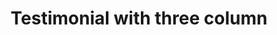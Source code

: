 ---
title: Testimonial with three column
category: Marketing
paid: true
isActive: true
ltr: {"vue":{"vueCss":[],"vueTail":[]},"react":{"jsxCss":[],"jsxTail":[{"code":"export default () => {\n\n    const testimonials = [\n        {\n            avatar: \"https://api.uifaces.co/our-content/donated/xZ4wg2Xj.jpg\",\n            name: \"Martin escobar\",\n            title: \"Founder of meta\",\n            quote: \"Lorem ipsum dolor sit amet, consectetur adipiscing elit. Nunc et est hendrerit, porta nunc vitae.\"\n        },\n        {\n            avatar: \"https://randomuser.me/api/portraits/men/46.jpg\",\n            name: \"Simon andrew\",\n            title: \"Software engineer\",\n            quote: \"Neque porro quisquam est qui dolorem ipsum quia dolor sit amet, consectetur, adipisci velit.\"\n        },\n        {\n            avatar: \"https://randomuser.me/api/portraits/men/86.jpg\",\n            name: \"Micheal worin\",\n            title: \"Product designer\",\n            quote: \"There is no one who loves pain itself, who seeks after it and wants to have it, simply because it is pain.\"\n        },\n    ]\n\n    return (\n        <section className=\"relative py-14\">\n            <div className=\"relative z-10 max-w-screen-xl mx-auto px-4 md:px-8\">\n                <div className=\"max-w-xl sm:text-center md:mx-auto\">\n                    <h3 className=\"text-gray-800 text-3xl font-semibold sm:text-4xl\">\n                        Hear from our customers\n                    </h3>\n                    <p className=\"mt-3 text-gray-600\">\n                        Lorem ipsum dolor sit amet, consectetur adipiscing elit. Nunc et est hendrerit, porta nunc vitae, gravida justo. Nunc fermentum magna lorem, euismod volutpat arcu volutpat et.\n                    </p>\n                </div>\n                <div className=\"mt-12\">\n                    <ul className=\"grid items-center gap-6 sm:grid-cols-2 lg:grid-cols-3\">\n                        {\n                            testimonials.map((item, idx) => (\n                                <li key={idx} className=\"bg-white rounded-xl border shadow-md\">\n                                    <div className=\"p-4\">\n                                        <svg className=\"w-9 h-9 text-gray-300\" viewBox=\"0 0 35 35\" fill=\"none\" xmlns=\"http://www.w3.org/2000/svg\">\n                                            <path d=\"M9.47895 14.5833C9.15374 14.5833 8.84166 14.6329 8.53103 14.6781C8.63166 14.3398 8.7352 13.9956 8.90145 13.6865C9.0677 13.2373 9.32728 12.8479 9.58541 12.4556C9.80124 12.0312 10.1819 11.7439 10.4619 11.3808C10.755 11.0279 11.1546 10.7931 11.471 10.5C11.7817 10.1937 12.1885 10.0406 12.5123 9.82478C12.8506 9.63082 13.1452 9.41645 13.4602 9.31437L14.2462 8.99062L14.9375 8.70332L14.2302 5.87708L13.3596 6.08707C13.081 6.15707 12.7412 6.23874 12.3548 6.33645C11.9596 6.40937 11.5381 6.60916 11.0685 6.79145C10.6048 6.99853 10.0681 7.13853 9.56937 7.47103C9.0677 7.78895 8.48874 8.05437 7.97833 8.4802C7.48395 8.91916 6.88749 9.29978 6.44708 9.85833C5.96583 10.3804 5.49041 10.9287 5.12145 11.5529C4.69416 12.1479 4.40395 12.8012 4.0977 13.4473C3.82062 14.0933 3.59749 14.754 3.4152 15.3956C3.06958 16.6819 2.91499 17.904 2.8552 18.9496C2.80562 19.9967 2.83478 20.8673 2.89603 21.4973C2.91791 21.7948 2.95874 22.0835 2.98791 22.2833L3.02437 22.5283L3.06228 22.5196C3.32167 23.7312 3.91877 24.8446 4.78452 25.7311C5.65028 26.6175 6.7493 27.2408 7.95447 27.5287C9.15963 27.8166 10.4217 27.7575 11.5946 27.3581C12.7676 26.9587 13.8035 26.2354 14.5825 25.2719C15.3616 24.3083 15.8519 23.1439 15.9969 21.9133C16.1418 20.6828 15.9353 19.4363 15.4014 18.3181C14.8675 17.2 14.028 16.2558 12.9799 15.5949C11.9318 14.934 10.718 14.5832 9.47895 14.5833ZM25.5206 14.5833C25.1954 14.5833 24.8833 14.6329 24.5727 14.6781C24.6733 14.3398 24.7769 13.9956 24.9431 13.6865C25.1094 13.2373 25.369 12.8479 25.6271 12.4556C25.8429 12.0312 26.2235 11.7439 26.5035 11.3808C26.7967 11.0279 27.1962 10.7931 27.5127 10.5C27.8233 10.1937 28.2302 10.0406 28.554 9.82478C28.8923 9.63082 29.1869 9.41645 29.5019 9.31437L30.2879 8.99062L30.9792 8.70332L30.2719 5.87708L29.4012 6.08707C29.1227 6.15707 28.7829 6.23874 28.3965 6.33645C28.0012 6.40937 27.5798 6.60916 27.1102 6.79145C26.6479 6.99999 26.1098 7.13853 25.611 7.47249C25.1094 7.79041 24.5304 8.05582 24.02 8.48166C23.5256 8.92062 22.9292 9.30124 22.4887 9.85833C22.0075 10.3804 21.5321 10.9287 21.1631 11.5529C20.7358 12.1479 20.4456 12.8012 20.1394 13.4473C19.8623 14.0933 19.6392 14.754 19.4569 15.3956C19.1112 16.6819 18.9567 17.904 18.8969 18.9496C18.8473 19.9967 18.8765 20.8673 18.9377 21.4973C18.9596 21.7948 19.0004 22.0835 19.0296 22.2833L19.066 22.5283L19.104 22.5196C19.3633 23.7312 19.9604 24.8446 20.8262 25.7311C21.6919 26.6175 22.791 27.2408 23.9961 27.5287C25.2013 27.8166 26.4634 27.7575 27.6363 27.3581C28.8093 26.9587 29.8452 26.2354 30.6242 25.2719C31.4033 24.3083 31.8936 23.1439 32.0385 21.9133C32.1834 20.6828 31.977 19.4363 31.4431 18.3181C30.9092 17.2 30.0697 16.2558 29.0216 15.5949C27.9735 14.934 26.7597 14.5832 25.5206 14.5833Z\" fill=\"currentColor\" />\n                                        </svg>\n                                    </div>\n                                    <figure>\n                                        <blockquote>\n                                            <p className=\"text-gray-800 text-lg font-semibold px-4 py-1\">\n                                                {item.quote}\n                                            </p>\n                                        </blockquote>\n                                        <div className=\"flex items-center gap-x-4 p-4 mt-6 bg-indigo-50\">\n                                            <img src={item.avatar} className=\"w-16 h-16 rounded-full border-2 border-indigo-500\" />\n                                            <div>\n                                                <span className=\"block text-gray-800 font-semibold\">{item.name}</span>\n                                                <span className=\"block text-indigo-600 text-sm mt-0.5\">{item.title}</span>\n                                            </div>\n                                        </div>\n                                    </figure>\n                                </li>\n                            ))\n                        }\n                    </ul>\n                </div>\n            </div>\n            <div className=\"absolute top-0 w-full h-[350px]\" style={{ background: \"linear-gradient(152.92deg, rgba(192, 132, 252, 0.2) 4.54%, rgba(232, 121, 249, 0.17) 34.2%, rgba(192, 132, 252, 0.1) 77.55%)\" }}></div>\n        </section>\n    )\n}","label":"App.jsx"}]},"preview":"function App() {\n  const testimonials = [{\n    avatar: \"https://api.uifaces.co/our-content/donated/xZ4wg2Xj.jpg\",\n    name: \"Martin escobar\",\n    title: \"Founder of meta\",\n    quote: \"Lorem ipsum dolor sit amet, consectetur adipiscing elit. Nunc et est hendrerit, porta nunc vitae.\"\n  }, {\n    avatar: \"https://randomuser.me/api/portraits/men/46.jpg\",\n    name: \"Simon andrew\",\n    title: \"Software engineer\",\n    quote: \"Neque porro quisquam est qui dolorem ipsum quia dolor sit amet, consectetur, adipisci velit.\"\n  }, {\n    avatar: \"https://randomuser.me/api/portraits/men/86.jpg\",\n    name: \"Micheal worin\",\n    title: \"Product designer\",\n    quote: \"There is no one who loves pain itself, who seeks after it and wants to have it, simply because it is pain.\"\n  }];\n  return /*#__PURE__*/React.createElement(\"section\", {\n    className: \"relative py-14\"\n  }, /*#__PURE__*/React.createElement(\"div\", {\n    className: \"relative z-10 max-w-screen-xl mx-auto px-4 md:px-8\"\n  }, /*#__PURE__*/React.createElement(\"div\", {\n    className: \"max-w-xl sm:text-center md:mx-auto\"\n  }, /*#__PURE__*/React.createElement(\"h3\", {\n    className: \"text-gray-800 text-3xl font-semibold sm:text-4xl\"\n  }, \"Hear from our customers\"), /*#__PURE__*/React.createElement(\"p\", {\n    className: \"mt-3 text-gray-600\"\n  }, \"Lorem ipsum dolor sit amet, consectetur adipiscing elit. Nunc et est hendrerit, porta nunc vitae, gravida justo. Nunc fermentum magna lorem, euismod volutpat arcu volutpat et.\")), /*#__PURE__*/React.createElement(\"div\", {\n    className: \"mt-12\"\n  }, /*#__PURE__*/React.createElement(\"ul\", {\n    className: \"grid items-center gap-6 sm:grid-cols-2 lg:grid-cols-3\"\n  }, testimonials.map((item, idx) => /*#__PURE__*/React.createElement(\"li\", {\n    key: idx,\n    className: \"bg-white rounded-xl border shadow-md\"\n  }, /*#__PURE__*/React.createElement(\"div\", {\n    className: \"p-4\"\n  }, /*#__PURE__*/React.createElement(\"svg\", {\n    className: \"w-9 h-9 text-gray-300\",\n    viewBox: \"0 0 35 35\",\n    fill: \"none\",\n    xmlns: \"http://www.w3.org/2000/svg\"\n  }, /*#__PURE__*/React.createElement(\"path\", {\n    d: \"M9.47895 14.5833C9.15374 14.5833 8.84166 14.6329 8.53103 14.6781C8.63166 14.3398 8.7352 13.9956 8.90145 13.6865C9.0677 13.2373 9.32728 12.8479 9.58541 12.4556C9.80124 12.0312 10.1819 11.7439 10.4619 11.3808C10.755 11.0279 11.1546 10.7931 11.471 10.5C11.7817 10.1937 12.1885 10.0406 12.5123 9.82478C12.8506 9.63082 13.1452 9.41645 13.4602 9.31437L14.2462 8.99062L14.9375 8.70332L14.2302 5.87708L13.3596 6.08707C13.081 6.15707 12.7412 6.23874 12.3548 6.33645C11.9596 6.40937 11.5381 6.60916 11.0685 6.79145C10.6048 6.99853 10.0681 7.13853 9.56937 7.47103C9.0677 7.78895 8.48874 8.05437 7.97833 8.4802C7.48395 8.91916 6.88749 9.29978 6.44708 9.85833C5.96583 10.3804 5.49041 10.9287 5.12145 11.5529C4.69416 12.1479 4.40395 12.8012 4.0977 13.4473C3.82062 14.0933 3.59749 14.754 3.4152 15.3956C3.06958 16.6819 2.91499 17.904 2.8552 18.9496C2.80562 19.9967 2.83478 20.8673 2.89603 21.4973C2.91791 21.7948 2.95874 22.0835 2.98791 22.2833L3.02437 22.5283L3.06228 22.5196C3.32167 23.7312 3.91877 24.8446 4.78452 25.7311C5.65028 26.6175 6.7493 27.2408 7.95447 27.5287C9.15963 27.8166 10.4217 27.7575 11.5946 27.3581C12.7676 26.9587 13.8035 26.2354 14.5825 25.2719C15.3616 24.3083 15.8519 23.1439 15.9969 21.9133C16.1418 20.6828 15.9353 19.4363 15.4014 18.3181C14.8675 17.2 14.028 16.2558 12.9799 15.5949C11.9318 14.934 10.718 14.5832 9.47895 14.5833ZM25.5206 14.5833C25.1954 14.5833 24.8833 14.6329 24.5727 14.6781C24.6733 14.3398 24.7769 13.9956 24.9431 13.6865C25.1094 13.2373 25.369 12.8479 25.6271 12.4556C25.8429 12.0312 26.2235 11.7439 26.5035 11.3808C26.7967 11.0279 27.1962 10.7931 27.5127 10.5C27.8233 10.1937 28.2302 10.0406 28.554 9.82478C28.8923 9.63082 29.1869 9.41645 29.5019 9.31437L30.2879 8.99062L30.9792 8.70332L30.2719 5.87708L29.4012 6.08707C29.1227 6.15707 28.7829 6.23874 28.3965 6.33645C28.0012 6.40937 27.5798 6.60916 27.1102 6.79145C26.6479 6.99999 26.1098 7.13853 25.611 7.47249C25.1094 7.79041 24.5304 8.05582 24.02 8.48166C23.5256 8.92062 22.9292 9.30124 22.4887 9.85833C22.0075 10.3804 21.5321 10.9287 21.1631 11.5529C20.7358 12.1479 20.4456 12.8012 20.1394 13.4473C19.8623 14.0933 19.6392 14.754 19.4569 15.3956C19.1112 16.6819 18.9567 17.904 18.8969 18.9496C18.8473 19.9967 18.8765 20.8673 18.9377 21.4973C18.9596 21.7948 19.0004 22.0835 19.0296 22.2833L19.066 22.5283L19.104 22.5196C19.3633 23.7312 19.9604 24.8446 20.8262 25.7311C21.6919 26.6175 22.791 27.2408 23.9961 27.5287C25.2013 27.8166 26.4634 27.7575 27.6363 27.3581C28.8093 26.9587 29.8452 26.2354 30.6242 25.2719C31.4033 24.3083 31.8936 23.1439 32.0385 21.9133C32.1834 20.6828 31.977 19.4363 31.4431 18.3181C30.9092 17.2 30.0697 16.2558 29.0216 15.5949C27.9735 14.934 26.7597 14.5832 25.5206 14.5833Z\",\n    fill: \"currentColor\"\n  }))), /*#__PURE__*/React.createElement(\"figure\", null, /*#__PURE__*/React.createElement(\"blockquote\", null, /*#__PURE__*/React.createElement(\"p\", {\n    className: \"text-gray-800 text-lg font-semibold px-4 py-1\"\n  }, item.quote)), /*#__PURE__*/React.createElement(\"div\", {\n    className: \"flex items-center gap-x-4 p-4 mt-6 bg-indigo-50\"\n  }, /*#__PURE__*/React.createElement(\"img\", {\n    src: item.avatar,\n    className: \"w-16 h-16 rounded-full border-2 border-indigo-500\"\n  }), /*#__PURE__*/React.createElement(\"div\", null, /*#__PURE__*/React.createElement(\"span\", {\n    className: \"block text-gray-800 font-semibold\"\n  }, item.name), /*#__PURE__*/React.createElement(\"span\", {\n    className: \"block text-indigo-600 text-sm mt-0.5\"\n  }, item.title))))))))), /*#__PURE__*/React.createElement(\"div\", {\n    className: \"absolute top-0 w-full h-[350px]\",\n    style: {\n      background: \"linear-gradient(152.92deg, rgba(192, 132, 252, 0.2) 4.54%, rgba(232, 121, 249, 0.17) 34.2%, rgba(192, 132, 252, 0.1) 77.55%)\"\n    }\n  }));\n}"}
rtl: {"react":{"jsxTail":[{"code":"export default () => {\n    \n    const testimonials = [\n        {\n            avatar: \"https://api.uifaces.co/our-content/donated/xZ4wg2Xj.jpg\",\n            name: \"مارتن بروم\",\n            title: \"مؤسس ميتا\",\n            quote: \"العميل مهم جدا، العميل سيتبعه. الآن هو المكتب، بوابة الحياة الآن.\"\n        },\n        {\n            avatar: \"https://randomuser.me/api/portraits/men/46.jpg\",\n            name: \"سايمون اندرو\",\n            title: \"مهندس برمجيات\",\n            quote: \"علاوة على ذلك، لا يوجد من يريد أن ينال الألم، لأنه الألم نفسه، السعي وراءه.\"\n        },\n        {\n            avatar: \"https://randomuser.me/api/portraits/men/86.jpg\",\n            name: \"مايكل ورين\",\n            title: \"مصمم المنتج\",\n            quote: \"لا يوجد من يحب الألم نفسه، ويسعى وراءه ويريد الحصول عليه، لمجرد أنه ألم.\"\n        },\n    ]\n\n    return (\n        <section className=\"relative py-14\">\n            <div className=\"relative z-10 max-w-screen-xl mx-auto px-4 md:px-8\">\n                <div className=\"max-w-xl sm:text-center md:mx-auto\">\n                    <h3 className=\"text-gray-800 text-3xl font-semibold sm:text-4xl\">\n                        اسمع من عملائنا\n                    </h3>\n                    <p className=\"mt-3 text-gray-600\">\n                        هناك حقيقة مثبتة منذ زمن طويل وهي أن المحتوى المقروء لصفحة ما سيلهي القارئ عن التركيز على الشكل الخارجي للنص.\n                    </p>\n                </div>\n                <div className=\"mt-12\">\n                    <ul className=\"grid items-center gap-6 sm:grid-cols-2 lg:grid-cols-3\">\n                        {\n                            testimonials.map((item, idx) => (\n                                <li key={idx} className=\"bg-white rounded-xl border shadow-md\">\n                                    <div className=\"p-4\">\n                                        <svg className=\"w-9 h-9 text-gray-300\" viewBox=\"0 0 35 35\" fill=\"none\" xmlns=\"http://www.w3.org/2000/svg\">\n                                            <path d=\"M9.47895 14.5833C9.15374 14.5833 8.84166 14.6329 8.53103 14.6781C8.63166 14.3398 8.7352 13.9956 8.90145 13.6865C9.0677 13.2373 9.32728 12.8479 9.58541 12.4556C9.80124 12.0312 10.1819 11.7439 10.4619 11.3808C10.755 11.0279 11.1546 10.7931 11.471 10.5C11.7817 10.1937 12.1885 10.0406 12.5123 9.82478C12.8506 9.63082 13.1452 9.41645 13.4602 9.31437L14.2462 8.99062L14.9375 8.70332L14.2302 5.87708L13.3596 6.08707C13.081 6.15707 12.7412 6.23874 12.3548 6.33645C11.9596 6.40937 11.5381 6.60916 11.0685 6.79145C10.6048 6.99853 10.0681 7.13853 9.56937 7.47103C9.0677 7.78895 8.48874 8.05437 7.97833 8.4802C7.48395 8.91916 6.88749 9.29978 6.44708 9.85833C5.96583 10.3804 5.49041 10.9287 5.12145 11.5529C4.69416 12.1479 4.40395 12.8012 4.0977 13.4473C3.82062 14.0933 3.59749 14.754 3.4152 15.3956C3.06958 16.6819 2.91499 17.904 2.8552 18.9496C2.80562 19.9967 2.83478 20.8673 2.89603 21.4973C2.91791 21.7948 2.95874 22.0835 2.98791 22.2833L3.02437 22.5283L3.06228 22.5196C3.32167 23.7312 3.91877 24.8446 4.78452 25.7311C5.65028 26.6175 6.7493 27.2408 7.95447 27.5287C9.15963 27.8166 10.4217 27.7575 11.5946 27.3581C12.7676 26.9587 13.8035 26.2354 14.5825 25.2719C15.3616 24.3083 15.8519 23.1439 15.9969 21.9133C16.1418 20.6828 15.9353 19.4363 15.4014 18.3181C14.8675 17.2 14.028 16.2558 12.9799 15.5949C11.9318 14.934 10.718 14.5832 9.47895 14.5833ZM25.5206 14.5833C25.1954 14.5833 24.8833 14.6329 24.5727 14.6781C24.6733 14.3398 24.7769 13.9956 24.9431 13.6865C25.1094 13.2373 25.369 12.8479 25.6271 12.4556C25.8429 12.0312 26.2235 11.7439 26.5035 11.3808C26.7967 11.0279 27.1962 10.7931 27.5127 10.5C27.8233 10.1937 28.2302 10.0406 28.554 9.82478C28.8923 9.63082 29.1869 9.41645 29.5019 9.31437L30.2879 8.99062L30.9792 8.70332L30.2719 5.87708L29.4012 6.08707C29.1227 6.15707 28.7829 6.23874 28.3965 6.33645C28.0012 6.40937 27.5798 6.60916 27.1102 6.79145C26.6479 6.99999 26.1098 7.13853 25.611 7.47249C25.1094 7.79041 24.5304 8.05582 24.02 8.48166C23.5256 8.92062 22.9292 9.30124 22.4887 9.85833C22.0075 10.3804 21.5321 10.9287 21.1631 11.5529C20.7358 12.1479 20.4456 12.8012 20.1394 13.4473C19.8623 14.0933 19.6392 14.754 19.4569 15.3956C19.1112 16.6819 18.9567 17.904 18.8969 18.9496C18.8473 19.9967 18.8765 20.8673 18.9377 21.4973C18.9596 21.7948 19.0004 22.0835 19.0296 22.2833L19.066 22.5283L19.104 22.5196C19.3633 23.7312 19.9604 24.8446 20.8262 25.7311C21.6919 26.6175 22.791 27.2408 23.9961 27.5287C25.2013 27.8166 26.4634 27.7575 27.6363 27.3581C28.8093 26.9587 29.8452 26.2354 30.6242 25.2719C31.4033 24.3083 31.8936 23.1439 32.0385 21.9133C32.1834 20.6828 31.977 19.4363 31.4431 18.3181C30.9092 17.2 30.0697 16.2558 29.0216 15.5949C27.9735 14.934 26.7597 14.5832 25.5206 14.5833Z\" fill=\"currentColor\" />\n                                        </svg>\n                                    </div>\n                                    <figure>\n                                        <blockquote>\n                                            <p className=\"text-gray-800 text-lg font-semibold px-4 py-1\">\n                                                {item.quote}\n                                            </p>\n                                        </blockquote>\n                                        <div className=\"flex items-center gap-x-4 p-4 mt-6 bg-indigo-50\">\n                                            <img src={item.avatar} className=\"w-16 h-16 rounded-full border-2 border-indigo-500\" />\n                                            <div>\n                                                <span className=\"block text-gray-800 font-semibold\">{item.name}</span>\n                                                <span className=\"block text-indigo-600 text-sm mt-0.5\">{item.title}</span>\n                                            </div>\n                                        </div>\n                                    </figure>\n                                </li>\n                            ))\n                        }\n                    </ul>\n                </div>\n            </div>\n            <div className=\"absolute top-0 w-full h-[350px]\" style={{ background: \"linear-gradient(152.92deg, rgba(192, 132, 252, 0.2) 4.54%, rgba(232, 121, 249, 0.17) 34.2%, rgba(192, 132, 252, 0.1) 77.55%)\" }}></div>\n        </section>\n    )\n}","label":"App.jsx"}],"jsxCss":[]},"vue":{"vueTail":[],"vueCss":[]},"preview":"function App() {\n  const testimonials = [{\n    avatar: \"https://api.uifaces.co/our-content/donated/xZ4wg2Xj.jpg\",\n    name: \"مارتن بروم\",\n    title: \"مؤسس ميتا\",\n    quote: \"العميل مهم جدا، العميل سيتبعه. الآن هو المكتب، بوابة الحياة الآن.\"\n  }, {\n    avatar: \"https://randomuser.me/api/portraits/men/46.jpg\",\n    name: \"سايمون اندرو\",\n    title: \"مهندس برمجيات\",\n    quote: \"علاوة على ذلك، لا يوجد من يريد أن ينال الألم، لأنه الألم نفسه، السعي وراءه.\"\n  }, {\n    avatar: \"https://randomuser.me/api/portraits/men/86.jpg\",\n    name: \"مايكل ورين\",\n    title: \"مصمم المنتج\",\n    quote: \"لا يوجد من يحب الألم نفسه، ويسعى وراءه ويريد الحصول عليه، لمجرد أنه ألم.\"\n  }];\n  return /*#__PURE__*/React.createElement(\"section\", {\n    className: \"relative py-14\"\n  }, /*#__PURE__*/React.createElement(\"div\", {\n    className: \"relative z-10 max-w-screen-xl mx-auto px-4 md:px-8\"\n  }, /*#__PURE__*/React.createElement(\"div\", {\n    className: \"max-w-xl sm:text-center md:mx-auto\"\n  }, /*#__PURE__*/React.createElement(\"h3\", {\n    className: \"text-gray-800 text-3xl font-semibold sm:text-4xl\"\n  }, \"\\u0627\\u0633\\u0645\\u0639 \\u0645\\u0646 \\u0639\\u0645\\u0644\\u0627\\u0626\\u0646\\u0627\"), /*#__PURE__*/React.createElement(\"p\", {\n    className: \"mt-3 text-gray-600\"\n  }, \"\\u0647\\u0646\\u0627\\u0643 \\u062D\\u0642\\u064A\\u0642\\u0629 \\u0645\\u062B\\u0628\\u062A\\u0629 \\u0645\\u0646\\u0630 \\u0632\\u0645\\u0646 \\u0637\\u0648\\u064A\\u0644 \\u0648\\u0647\\u064A \\u0623\\u0646 \\u0627\\u0644\\u0645\\u062D\\u062A\\u0648\\u0649 \\u0627\\u0644\\u0645\\u0642\\u0631\\u0648\\u0621 \\u0644\\u0635\\u0641\\u062D\\u0629 \\u0645\\u0627 \\u0633\\u064A\\u0644\\u0647\\u064A \\u0627\\u0644\\u0642\\u0627\\u0631\\u0626 \\u0639\\u0646 \\u0627\\u0644\\u062A\\u0631\\u0643\\u064A\\u0632 \\u0639\\u0644\\u0649 \\u0627\\u0644\\u0634\\u0643\\u0644 \\u0627\\u0644\\u062E\\u0627\\u0631\\u062C\\u064A \\u0644\\u0644\\u0646\\u0635.\")), /*#__PURE__*/React.createElement(\"div\", {\n    className: \"mt-12\"\n  }, /*#__PURE__*/React.createElement(\"ul\", {\n    className: \"grid items-center gap-6 sm:grid-cols-2 lg:grid-cols-3\"\n  }, testimonials.map((item, idx) => /*#__PURE__*/React.createElement(\"li\", {\n    key: idx,\n    className: \"bg-white rounded-xl border shadow-md\"\n  }, /*#__PURE__*/React.createElement(\"div\", {\n    className: \"p-4\"\n  }, /*#__PURE__*/React.createElement(\"svg\", {\n    className: \"w-9 h-9 text-gray-300\",\n    viewBox: \"0 0 35 35\",\n    fill: \"none\",\n    xmlns: \"http://www.w3.org/2000/svg\"\n  }, /*#__PURE__*/React.createElement(\"path\", {\n    d: \"M9.47895 14.5833C9.15374 14.5833 8.84166 14.6329 8.53103 14.6781C8.63166 14.3398 8.7352 13.9956 8.90145 13.6865C9.0677 13.2373 9.32728 12.8479 9.58541 12.4556C9.80124 12.0312 10.1819 11.7439 10.4619 11.3808C10.755 11.0279 11.1546 10.7931 11.471 10.5C11.7817 10.1937 12.1885 10.0406 12.5123 9.82478C12.8506 9.63082 13.1452 9.41645 13.4602 9.31437L14.2462 8.99062L14.9375 8.70332L14.2302 5.87708L13.3596 6.08707C13.081 6.15707 12.7412 6.23874 12.3548 6.33645C11.9596 6.40937 11.5381 6.60916 11.0685 6.79145C10.6048 6.99853 10.0681 7.13853 9.56937 7.47103C9.0677 7.78895 8.48874 8.05437 7.97833 8.4802C7.48395 8.91916 6.88749 9.29978 6.44708 9.85833C5.96583 10.3804 5.49041 10.9287 5.12145 11.5529C4.69416 12.1479 4.40395 12.8012 4.0977 13.4473C3.82062 14.0933 3.59749 14.754 3.4152 15.3956C3.06958 16.6819 2.91499 17.904 2.8552 18.9496C2.80562 19.9967 2.83478 20.8673 2.89603 21.4973C2.91791 21.7948 2.95874 22.0835 2.98791 22.2833L3.02437 22.5283L3.06228 22.5196C3.32167 23.7312 3.91877 24.8446 4.78452 25.7311C5.65028 26.6175 6.7493 27.2408 7.95447 27.5287C9.15963 27.8166 10.4217 27.7575 11.5946 27.3581C12.7676 26.9587 13.8035 26.2354 14.5825 25.2719C15.3616 24.3083 15.8519 23.1439 15.9969 21.9133C16.1418 20.6828 15.9353 19.4363 15.4014 18.3181C14.8675 17.2 14.028 16.2558 12.9799 15.5949C11.9318 14.934 10.718 14.5832 9.47895 14.5833ZM25.5206 14.5833C25.1954 14.5833 24.8833 14.6329 24.5727 14.6781C24.6733 14.3398 24.7769 13.9956 24.9431 13.6865C25.1094 13.2373 25.369 12.8479 25.6271 12.4556C25.8429 12.0312 26.2235 11.7439 26.5035 11.3808C26.7967 11.0279 27.1962 10.7931 27.5127 10.5C27.8233 10.1937 28.2302 10.0406 28.554 9.82478C28.8923 9.63082 29.1869 9.41645 29.5019 9.31437L30.2879 8.99062L30.9792 8.70332L30.2719 5.87708L29.4012 6.08707C29.1227 6.15707 28.7829 6.23874 28.3965 6.33645C28.0012 6.40937 27.5798 6.60916 27.1102 6.79145C26.6479 6.99999 26.1098 7.13853 25.611 7.47249C25.1094 7.79041 24.5304 8.05582 24.02 8.48166C23.5256 8.92062 22.9292 9.30124 22.4887 9.85833C22.0075 10.3804 21.5321 10.9287 21.1631 11.5529C20.7358 12.1479 20.4456 12.8012 20.1394 13.4473C19.8623 14.0933 19.6392 14.754 19.4569 15.3956C19.1112 16.6819 18.9567 17.904 18.8969 18.9496C18.8473 19.9967 18.8765 20.8673 18.9377 21.4973C18.9596 21.7948 19.0004 22.0835 19.0296 22.2833L19.066 22.5283L19.104 22.5196C19.3633 23.7312 19.9604 24.8446 20.8262 25.7311C21.6919 26.6175 22.791 27.2408 23.9961 27.5287C25.2013 27.8166 26.4634 27.7575 27.6363 27.3581C28.8093 26.9587 29.8452 26.2354 30.6242 25.2719C31.4033 24.3083 31.8936 23.1439 32.0385 21.9133C32.1834 20.6828 31.977 19.4363 31.4431 18.3181C30.9092 17.2 30.0697 16.2558 29.0216 15.5949C27.9735 14.934 26.7597 14.5832 25.5206 14.5833Z\",\n    fill: \"currentColor\"\n  }))), /*#__PURE__*/React.createElement(\"figure\", null, /*#__PURE__*/React.createElement(\"blockquote\", null, /*#__PURE__*/React.createElement(\"p\", {\n    className: \"text-gray-800 text-lg font-semibold px-4 py-1\"\n  }, item.quote)), /*#__PURE__*/React.createElement(\"div\", {\n    className: \"flex items-center gap-x-4 p-4 mt-6 bg-indigo-50\"\n  }, /*#__PURE__*/React.createElement(\"img\", {\n    src: item.avatar,\n    className: \"w-16 h-16 rounded-full border-2 border-indigo-500\"\n  }), /*#__PURE__*/React.createElement(\"div\", null, /*#__PURE__*/React.createElement(\"span\", {\n    className: \"block text-gray-800 font-semibold\"\n  }, item.name), /*#__PURE__*/React.createElement(\"span\", {\n    className: \"block text-indigo-600 text-sm mt-0.5\"\n  }, item.title))))))))), /*#__PURE__*/React.createElement(\"div\", {\n    className: \"absolute top-0 w-full h-[350px]\",\n    style: {\n      background: \"linear-gradient(152.92deg, rgba(192, 132, 252, 0.2) 4.54%, rgba(232, 121, 249, 0.17) 34.2%, rgba(192, 132, 252, 0.1) 77.55%)\"\n    }\n  }));\n}"}
slug: /testimonials
id: b6645fad-6c86-4aeb-8db0-dd1b11b8b66b
created_at: 1670770072636
---